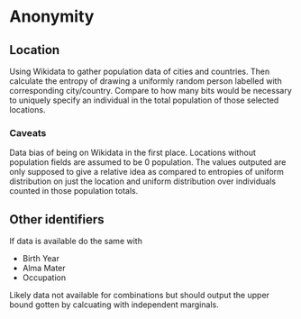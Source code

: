 # Anonymity

## Location

Using Wikidata to gather population data of cities and countries. Then calculate the entropy of drawing a uniformly random person labelled with corresponding city/country. Compare to how many bits would be necessary to uniquely specify an individual in the total population of those selected locations.

### Caveats

Data bias of being on Wikidata in the first place. Locations without population fields are assumed to be 0 population. The values outputed are only supposed to give a relative idea as compared to entropies of uniform distribution on just the location and uniform distribution over individuals counted in those population totals.

## Other identifiers

If data is available do the same with

- Birth Year
- Alma Mater
- Occupation

Likely data not available for combinations but should output the upper bound gotten by calcuating with independent marginals.
